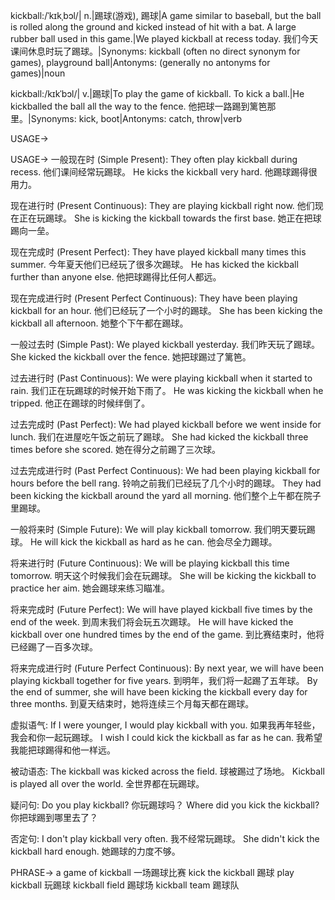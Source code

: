 kickball:/ˈkɪkˌbɔl/| n.|踢球(游戏), 踢球|A game similar to baseball, but the ball is rolled along the ground and kicked instead of hit with a bat.  A large rubber ball used in this game.|We played kickball at recess today. 我们今天课间休息时玩了踢球。|Synonyms: kickball (often no direct synonym for games), playground ball|Antonyms: (generally no antonyms for games)|noun


kickball:/kɪkˈbɔl/| v.|踢球|To play the game of kickball. To kick a ball.|He kickballed the ball all the way to the fence. 他把球一路踢到篱笆那里。|Synonyms: kick, boot|Antonyms: catch, throw|verb



USAGE->

USAGE->
一般现在时 (Simple Present):
They often play kickball during recess.  他们课间经常玩踢球。
He kicks the kickball very hard. 他踢球踢得很用力。

现在进行时 (Present Continuous):
They are playing kickball right now. 他们现在正在玩踢球。
She is kicking the kickball towards the first base. 她正在把球踢向一垒。

现在完成时 (Present Perfect):
They have played kickball many times this summer.  今年夏天他们已经玩了很多次踢球。
He has kicked the kickball further than anyone else. 他把球踢得比任何人都远。

现在完成进行时 (Present Perfect Continuous):
They have been playing kickball for an hour. 他们已经玩了一个小时的踢球。
She has been kicking the kickball all afternoon. 她整个下午都在踢球。

一般过去时 (Simple Past):
We played kickball yesterday. 我们昨天玩了踢球。
She kicked the kickball over the fence. 她把球踢过了篱笆。

过去进行时 (Past Continuous):
We were playing kickball when it started to rain. 我们正在玩踢球的时候开始下雨了。
He was kicking the kickball when he tripped. 他正在踢球的时候绊倒了。

过去完成时 (Past Perfect):
We had played kickball before we went inside for lunch. 我们在进屋吃午饭之前玩了踢球。
She had kicked the kickball three times before she scored.  她在得分之前踢了三次球。


过去完成进行时 (Past Perfect Continuous):
We had been playing kickball for hours before the bell rang.  铃响之前我们已经玩了几个小时的踢球。
They had been kicking the kickball around the yard all morning. 他们整个上午都在院子里踢球。

一般将来时 (Simple Future):
We will play kickball tomorrow. 我们明天要玩踢球。
He will kick the kickball as hard as he can. 他会尽全力踢球。

将来进行时 (Future Continuous):
We will be playing kickball this time tomorrow. 明天这个时候我们会在玩踢球。
She will be kicking the kickball to practice her aim. 她会踢球来练习瞄准。


将来完成时 (Future Perfect):
We will have played kickball five times by the end of the week. 到周末我们将会玩五次踢球。
He will have kicked the kickball over one hundred times by the end of the game. 到比赛结束时，他将已经踢了一百多次球。


将来完成进行时 (Future Perfect Continuous):
By next year, we will have been playing kickball together for five years. 到明年，我们将一起踢了五年球。
By the end of summer, she will have been kicking the kickball every day for three months. 到夏天结束时，她将连续三个月每天都在踢球。

虚拟语气:
If I were younger, I would play kickball with you. 如果我再年轻些，我会和你一起玩踢球。
I wish I could kick the kickball as far as he can. 我希望我能把球踢得和他一样远。

被动语态:
The kickball was kicked across the field. 球被踢过了场地。
Kickball is played all over the world. 全世界都在玩踢球。

疑问句:
Do you play kickball? 你玩踢球吗？
Where did you kick the kickball? 你把球踢到哪里去了？

否定句:
I don't play kickball very often. 我不经常玩踢球。
She didn't kick the kickball hard enough. 她踢球的力度不够。

PHRASE->
a game of kickball 一场踢球比赛
kick the kickball 踢球
play kickball 玩踢球
kickball field 踢球场
kickball team 踢球队